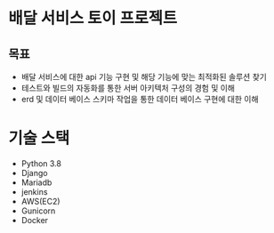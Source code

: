 # 배달 서비스 토이 프로젝트

## 목표
- 배달 서비스에 대한 api 기능 구현 및 해당 기능에 맞는 최적화된 솔루션 찾기
- 테스트와 빌드의 자동화를 통한 서버 아키텍처 구성의 경험 및 이해
- erd 및 데이터 베이스 스키마 작업을 통한 데이터 베이스 구현에 대한 이해

# 기술 스택
- Python 3.8
- Django
- Mariadb
- jenkins
- AWS(EC2)
- Gunicorn
- Docker


